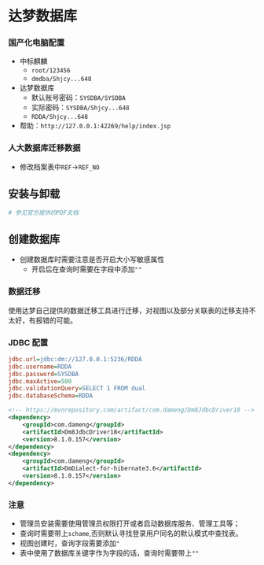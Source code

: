 # 达梦数据库
<!-- @author DHJT 2019-09-26 -->

### 国产化电脑配置
- 中标麒麟
    + `root/123456`
    + `dmdba/Shjcy...648`
- 达梦数据库
    + 默认账号密码：`SYSDBA/SYSDBA`
    + 实际密码：`SYSDBA/Shjcy...648`
    + `RDDA/Shjcy...648`
- 帮助：`http://127.0.0.1:42269/help/index.jsp`

### 人大数据库迁移数据
- 修改档案表中`REF`->`REF_NO`

## 安装与卸载
```sh
# 参见官方提供的PDF文档
```

## 创建数据库
- 创建数据库时需要注意是否开启大小写敏感属性
    + 开启后在查询时需要在字段中添加`""`

### 数据迁移
使用达梦自己提供的数据迁移工具进行迁移，对视图以及部分关联表的迁移支持不太好，有报错的可能。

### JDBC 配置
```ini
jdbc.url=jdbc:dm://127.0.0.1:5236/RDDA
jdbc.username=RDDA
jdbc.password=SYSDBA
jdbc.maxActive=500
jdbc.validationQuery=SELECT 1 FROM dual
jdbc.databaseSchema=RDDA
```
```xml
<!-- https://mvnrepository.com/artifact/com.dameng/Dm8JdbcDriver18 -->
<dependency>
    <groupId>com.dameng</groupId>
    <artifactId>Dm8JdbcDriver18</artifactId>
    <version>8.1.0.157</version>
</dependency>
<dependency>
    <groupId>com.dameng</groupId>
    <artifactId>DmDialect-for-hibernate3.6</artifactId>
    <version>8.1.0.157</version>
</dependency>
```

### 注意
- 管理员安装需要使用管理员权限打开或者启动数据库服务、管理工具等；
- 查询时需要带上`schame`,否则默认寻找登录用户同名的默认模式中查找表。
- 视图创建时，查询字段需要添加`"`
- 表中使用了数据库关键字作为字段的话，查询时需要带上`""`

[1]: https://blog.csdn.net/FANGHAOWEN_/article/details/101076665 '达梦数据库查询比oracle慢接近一百倍的原因！'
[2]: https://blog.csdn.net/qisoft1213/article/details/100975219 'SQLSERVER数据库迁移至国产达梦数据库'
[3]: https://blog.csdn.net/wllpeter/article/details/79486426 'spring-data-jpa 连接达梦数据库（DM）文档'